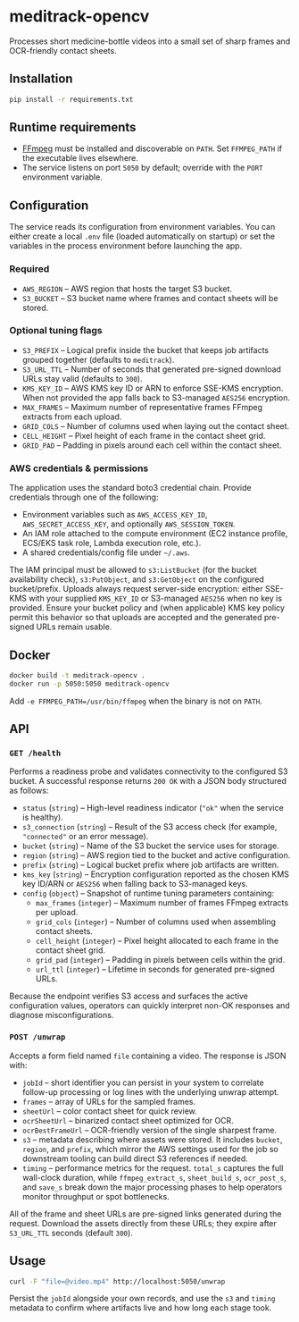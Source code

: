 # meditrack-opencv

Processes short medicine-bottle videos into a small set of sharp frames and
OCR-friendly contact sheets.

## Installation

```bash
pip install -r requirements.txt
```

## Runtime requirements

- [FFmpeg](https://ffmpeg.org/) must be installed and discoverable on `PATH`.
  Set `FFMPEG_PATH` if the executable lives elsewhere.
- The service listens on port `5050` by default; override with the `PORT`
  environment variable.

## Configuration

The service reads its configuration from environment variables. You can either
create a local `.env` file (loaded automatically on startup) or set the
variables in the process environment before launching the app.

### Required

- `AWS_REGION` – AWS region that hosts the target S3 bucket.
- `S3_BUCKET` – S3 bucket name where frames and contact sheets will be stored.

### Optional tuning flags

- `S3_PREFIX` – Logical prefix inside the bucket that keeps job artifacts
  grouped together (defaults to `meditrack`).
- `S3_URL_TTL` – Number of seconds that generated pre-signed download URLs stay
  valid (defaults to `300`).
- `KMS_KEY_ID` – AWS KMS key ID or ARN to enforce SSE-KMS encryption. When not
  provided the app falls back to S3-managed `AES256` encryption.
- `MAX_FRAMES` – Maximum number of representative frames FFmpeg extracts from
  each upload.
- `GRID_COLS` – Number of columns used when laying out the contact sheet.
- `CELL_HEIGHT` – Pixel height of each frame in the contact sheet grid.
- `GRID_PAD` – Padding in pixels around each cell within the contact sheet.

### AWS credentials & permissions

The application uses the standard boto3 credential chain. Provide credentials
through one of the following:

- Environment variables such as `AWS_ACCESS_KEY_ID`, `AWS_SECRET_ACCESS_KEY`,
  and optionally `AWS_SESSION_TOKEN`.
- An IAM role attached to the compute environment (EC2 instance profile,
  ECS/EKS task role, Lambda execution role, etc.).
- A shared credentials/config file under `~/.aws`.

The IAM principal must be allowed to `s3:ListBucket` (for the bucket
availability check), `s3:PutObject`, and `s3:GetObject` on the configured
bucket/prefix. Uploads always request server-side encryption: either SSE-KMS
with your supplied `KMS_KEY_ID` or S3-managed `AES256` when no key is provided.
Ensure your bucket policy and (when applicable) KMS key policy permit this
behavior so that uploads are accepted and the generated pre-signed URLs remain
usable.

## Docker

```bash
docker build -t meditrack-opencv .
docker run -p 5050:5050 meditrack-opencv
```

Add `-e FFMPEG_PATH=/usr/bin/ffmpeg` when the binary is not on `PATH`.

## API

### `GET /health`
Performs a readiness probe and validates connectivity to the configured S3
bucket. A successful response returns `200 OK` with a JSON body structured as
follows:

- `status` (`string`) – High-level readiness indicator (`"ok"` when the service
  is healthy).
- `s3_connection` (`string`) – Result of the S3 access check (for example,
  `"connected"` or an error message).
- `bucket` (`string`) – Name of the S3 bucket the service uses for storage.
- `region` (`string`) – AWS region tied to the bucket and active configuration.
- `prefix` (`string`) – Logical bucket prefix where job artifacts are written.
- `kms_key` (`string`) – Encryption configuration reported as the chosen KMS
  key ID/ARN or `AES256` when falling back to S3-managed keys.
- `config` (`object`) – Snapshot of runtime tuning parameters containing:
  - `max_frames` (`integer`) – Maximum number of frames FFmpeg extracts per
    upload.
  - `grid_cols` (`integer`) – Number of columns used when assembling contact
    sheets.
  - `cell_height` (`integer`) – Pixel height allocated to each frame in the
    contact sheet grid.
  - `grid_pad` (`integer`) – Padding in pixels between cells within the grid.
  - `url_ttl` (`integer`) – Lifetime in seconds for generated pre-signed URLs.

Because the endpoint verifies S3 access and surfaces the active configuration
values, operators can quickly interpret non-OK responses and diagnose
misconfigurations.

### `POST /unwrap`
Accepts a form field named `file` containing a video. The response is JSON with:

- `jobId` – short identifier you can persist in your system to correlate
  follow-up processing or log lines with the underlying unwrap attempt.
- `frames` – array of URLs for the sampled frames.
- `sheetUrl` – color contact sheet for quick review.
- `ocrSheetUrl` – binarized contact sheet optimized for OCR.
- `ocrBestFrameUrl` – OCR-friendly version of the single sharpest frame.
- `s3` – metadata describing where assets were stored. It includes
  `bucket`, `region`, and `prefix`, which mirror the AWS settings used for the
  job so downstream tooling can build direct S3 references if needed.
- `timing` – performance metrics for the request. `total_s` captures the full
  wall-clock duration, while `ffmpeg_extract_s`, `sheet_build_s`,
  `ocr_post_s`, and `save_s` break down the major processing phases to help
  operators monitor throughput or spot bottlenecks.

All of the frame and sheet URLs are pre-signed links generated during the
request. Download the assets directly from these URLs; they expire after
`S3_URL_TTL` seconds (default `300`).

## Usage

```bash
curl -F "file=@video.mp4" http://localhost:5050/unwrap
```

Persist the `jobId` alongside your own records, and use the `s3` and `timing`
metadata to confirm where artifacts live and how long each stage took.

